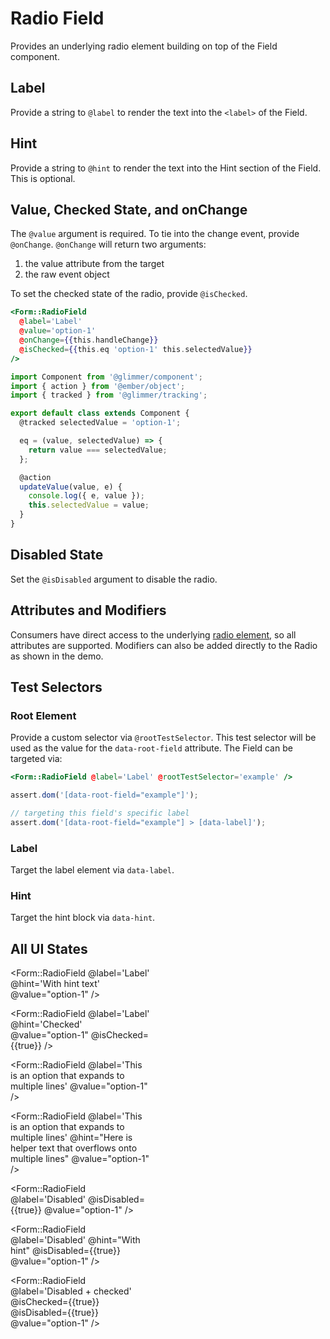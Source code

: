 # Radio Field

Provides an underlying radio element building on top of the Field component.

## Label

Provide a string to `@label` to render the text into the `<label>` of the Field.

## Hint

Provide a string to `@hint` to render the text into the Hint section of the Field. This is optional.

## Value, Checked State, and onChange

The `@value` argument is required. To tie into the change event, provide `@onChange`. `@onChange` will return two arguments:

1. the value attribute from the target
2. the raw event object

To set the checked state of the radio, provide `@isChecked`.

```hbs
<Form::RadioField
  @label='Label'
  @value='option-1'
  @onChange={{this.handleChange}}
  @isChecked={{this.eq 'option-1' this.selectedValue}}
/>
```

```js
import Component from '@glimmer/component';
import { action } from '@ember/object';
import { tracked } from '@glimmer/tracking';

export default class extends Component {
  @tracked selectedValue = 'option-1';

  eq = (value, selectedValue) => {
    return value === selectedValue;
  };

  @action
  updateValue(value, e) {
    console.log({ e, value });
    this.selectedValue = value;
  }
}
```

## Disabled State

Set the `@isDisabled` argument to disable the radio.

## Attributes and Modifiers

Consumers have direct access to the underlying [radio element](https://developer.mozilla.org/en-US/docs/Web/HTML/Element/input/radio), so all attributes are supported. Modifiers can also be added directly to the Radio as shown in the demo.

## Test Selectors

### Root Element

Provide a custom selector via `@rootTestSelector`. This test selector will be used as the value for the `data-root-field` attribute. The Field can be targeted via:

```hbs
<Form::RadioField @label='Label' @rootTestSelector='example' />
```

```js
assert.dom('[data-root-field="example"]');

// targeting this field's specific label
assert.dom('[data-root-field="example"] > [data-label]');
```

### Label

Target the label element via `data-label`.

### Hint

Target the hint block via `data-hint`.

## All UI States

<div class="flex flex-col space-y-4" style="max-width: 14rem">
<Form::RadioField
@label='Label'
@value="option-1"
/>

<Form::RadioField
@label='Label'
@hint='With hint text'
@value="option-1"
/>

<Form::RadioField
@label='Label'
@hint='Checked'
@value="option-1"
@isChecked={{true}}
/>

<Form::RadioField
@label='This is an option that expands to multiple lines'
@value="option-1"
/>

<Form::RadioField
@label='This is an option that expands to multiple lines'
@hint="Here is helper text that overflows onto multiple lines"
@value="option-1"
/>

<Form::RadioField
@label='Disabled'
@isDisabled={{true}}
@value="option-1"
/>

<Form::RadioField
@label='Disabled'
@hint="With hint"
@isDisabled={{true}}
@value="option-1"
/>

<Form::RadioField
@label='Disabled + checked'
@isChecked={{true}}
@isDisabled={{true}}
@value="option-1"
/>

</div>
